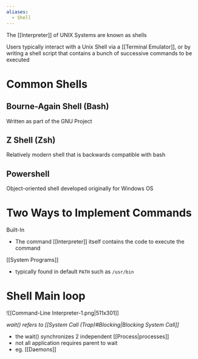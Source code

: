 ```yaml
---
aliases:
  - Shell
---
```

The [[Interpreter]] of UNIX Systems are known as shells

Users typically interact with a Unix Shell via a [[Terminal Emulator]], or by writing a shell script that contains a bunch of successive commands to be executed

# Common Shells
## Bourne-Again Shell (Bash)
Written as part of the GNU Project

## Z Shell (Zsh)
Relatively modern shell that is backwards compatible with bash

## Powershell
Object-oriented shell developed originally for Windows OS

# Two Ways to Implement Commands
 Built-In
- The command [[Interpreter]] itself contains the code to execute the command

[[System Programs]]
- typically found in default `PATH` such as `/usr/bin`

# Shell Main loop
![[Command-Line Interpreter-1.png|511x301]]

*wait() refers to [[System Call (Trap)#Blocking|Blocking System Call]]*
- the wait() synchronizes 2 independent [[Process|processes]] 
- not all application requires parent to wait
- eg. [[Daemons]]